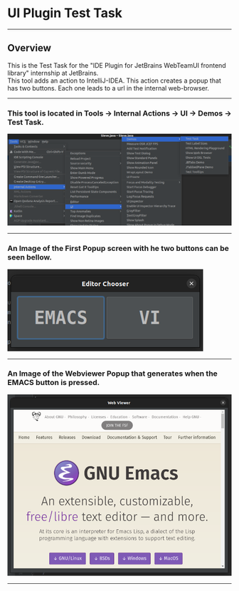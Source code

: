 # UI Plugin Test Task

___

## Overview

This is the Test Task for the "IDE Plugin for JetBrains WebTeamUI frontend library" internship at JetBrains. \
This tool adds an action to IntelliJ-IDEA. This action creates a popup that has two buttons. Each one leads to a url in the internal web-browser.   
___
### This tool is located in Tools -> Internal Actions -> UI -> Demos -> Test Task. 
![directory](/docs/directory.png) 
___
### An Image of the First Popup screen with he two buttons can be seen bellow. 
![firstdisplay](/docs/firstscreen.png)
___
### An Image of the Webviewer Popup that generates when the EMACS button is pressed. 
![seconddisplay](/docs/secondscreen.png)
___